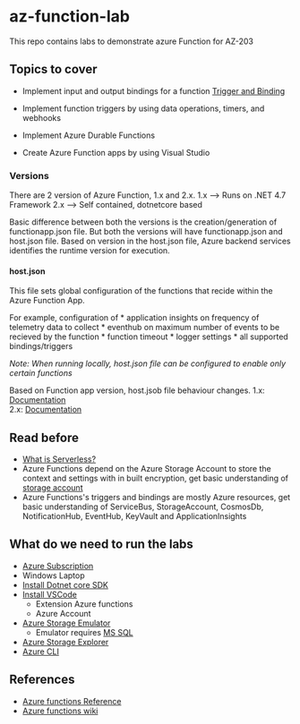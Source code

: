 # az-function-lab
This repo contains labs to demonstrate azure Function for AZ-203

## Topics to cover
  - Implement input and output bindings for a function
    [Trigger and Binding](https://docs.microsoft.com/en-us/azure/azure-functions/functions-triggers-bindings)
  
  - Implement function triggers by using data operations, timers, and webhooks
  
  - Implement Azure Durable Functions
  
  - Create Azure Function apps by using Visual Studio

### Versions
  There are 2 version of Azure Function, 1.x and 2.x. 
  1.x --> Runs on .NET 4.7 Framework
  2.x --> Self contained, dotnetcore based

Basic difference between both the versions is the creation/generation of functionapp.json file. But both the versions will have functionapp.json and host.json file. Based on version in the host.json file, Azure backend services identifies the runtime version for execution.

#### host.json
  This file sets global configuration of the functions that recide within the Azure Function App.

  For example, configuration of
    * application insights on frequency of telemetry data to collect
    * eventhub on maximum number of events to be recieved by the function
    * function timeout
    * logger settings
    * all supported bindings/triggers

  <i>Note: When running locally, host.json file can be configured to enable only certain functions</i>

  Based on Function app version, host.jsob file behaviour changes. 
  1.x: [Documentation](https://docs.microsoft.com/en-us/azure/azure-functions/functions-host-json-v1)  
  2.x: [Documentation](https://docs.microsoft.com/en-us/azure/azure-functions/functions-host-json) 

## Read before
  - [What is Serverless?](https://martinfowler.com/articles/serverless.html)
  - Azure Functions depend on the Azure Storage Account to store the context and settings with in built encryption, get basic understanding of [storage account](https://docs.microsoft.com/en-us/azure/storage/common/storage-account-overview)
  - Azure Functions's triggers and bindings are mostly Azure resources, get basic understanding of ServiceBus, StorageAccount, CosmosDb, NotificationHub, EventHub, KeyVault and ApplicationInsights

## What do we need to run the labs
  - [Azure Subscription](https://portal.azure.com)
  - Windows Laptop
  - [Install Dotnet core SDK](https://dotnet.microsoft.com/download/thank-you/dotnet-sdk-2.2.401-windows-x64-installer)
  - [Install VSCode](https://code.visualstudio.com/download#)
    - Extension Azure functions
    - Azure Account
  - [Azure Storage Emulator](https://docs.microsoft.com/en-us/azure/storage/common/storage-use-emulator)
    - Emulator requires [MS SQL](https://download.microsoft.com/download/5/E/9/5E9B18CC-8FD5-467E-B5BF-BADE39C51F73/SQLServer2017-SSEI-Expr.exe)
  - [Azure Storage Explorer](https://go.microsoft.com/fwlink/?LinkId=708343&clcid=0x409)
  - [Azure CLI](https://docs.microsoft.com/en-us/cli/azure/install-azure-cli-windows?view=azure-cli-latest)

## References
  - [Azure functions Reference](https://docs.microsoft.com/en-us/azure/azure-functions/functions-reference)
  - [Azure functions wiki](https://github.com/Azure/azure-functions-host/wiki/function.json)